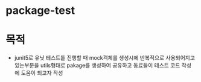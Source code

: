 # package-test

# 목적
- junit5로 유닛 테스트틑 진행할 때 mock객체를 생성시에 반복적으로 사용되어지고 있는부분을 utils형태로 pakage를 생성하여 공유하고 
  동료들이 테스트 코드 작성에 도움이 되고자 작성
